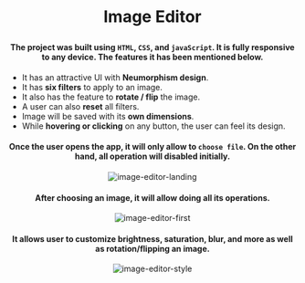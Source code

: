 # <p align="center">Image Editor</p>

#### <p align="center">The project was built using `HTML`, `CSS`, and `javaScript`. It is fully responsive to any device. The features it has been mentioned below.<p/>

- It has an attractive UI with <b>Neumorphism design</b>. 
- It has <b>six filters</b> to apply to an image.
- It also has the feature to <b>rotate / flip</b> the image.
- A user can also <b>reset</b> all filters.
- Image will be saved with its <b>own dimensions</b>.
- While <b>hovering or clicking</b> on any button, the user can feel its design.

<div align="center">

#### <p>Once the user opens the app, it will only allow to `choose file`. On the other hand, all operation will disabled initially.</p>

![image-editor-landing](https://user-images.githubusercontent.com/86405170/178132643-01a6fe4f-3c23-42c8-a307-9668a9441ba6.PNG)

#### <p>After choosing an image, it will allow doing all its operations.</p>
 
![image-editor-first](https://user-images.githubusercontent.com/86405170/178132680-f470531a-6ebd-4758-a107-79aded8edcef.PNG)

#### <p>It allows user to customize brightness, saturation, blur, and more as well as rotation/flipping an image.</P>

![image-editor-style](https://user-images.githubusercontent.com/86405170/178132768-5e9fc348-caf1-4c25-a93a-a68e86726a7f.PNG) </div>
